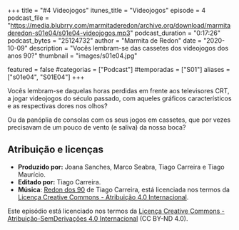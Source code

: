 +++
title = "#4 Videojogos"
itunes_title = "Videojogos"
episode = 4
podcast_file = "https://media.blubrry.com/marmitaderedon/archive.org/download/marmitaderedon-s01e04/s01e04-videojogos.mp3"
podcast_duration = "0:17:26"
podcast_bytes = "25124732"
author = "Marmita de Redon"
date = "2020-10-09"
description = "Vocês lembram-se das cassetes dos videojogos dos anos 90?"
thumbnail = "images/s01e04.jpg"

featured = false
#categorias = ["Podcast"]
#temporadas = ["S01"]
aliases = ["s01e04", "S01E04"]
+++

Vocês lembram-se daquelas horas perdidas em frente aos televisores CRT, 
a jogar videojogos do século passado, 
com aqueles gráficos característicos e as respectivas dores nos olhos? 

Ou da panóplia de consolas com os seus jogos em cassetes, 
que por vezes precisavam de um pouco de vento (e saliva) da nossa boca? 




## Atribuição e licenças
- **Produzido por:** Joana Sanches, Marco Seabra, Tiago Carreira e Tiago Maurício.
- **Editado por:** Tiago Carreira.
- **Música**: [Redon dos 90](https://archive.org/details/redon90) de Tiago Carreira, está licenciada nos termos da [Licença Creative Commons - Atribuição 4.0 Internacional](http://creativecommons.org/licenses/by/4.0/).

Este episódio está licenciado nos termos da [Licença Creative Commons - Atribuição-SemDerivações 4.0 Internacional](https://creativecommons.org/licenses/by-nd/4.0/) (CC BY-ND 4.0).

